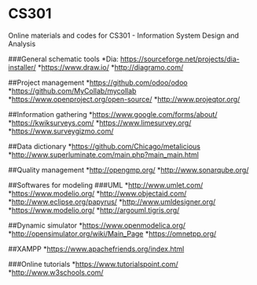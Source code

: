 # CS301
Online materials and codes for CS301 - Information System Design and Analysis




###General schematic tools
*Dia: https://sourceforge.net/projects/dia-installer/
*https://www.draw.io/
*http://diagramo.com/


##Project management
*https://github.com/odoo/odoo
*https://github.com/MyCollab/mycollab
*https://www.openproject.org/open-source/
*http://www.projeqtor.org/


##Information gathering
*https://www.google.com/forms/about/
*https://kwiksurveys.com/
*https://www.limesurvey.org/
*https://www.surveygizmo.com/


##Data dictionary
*https://github.com/Chicago/metalicious
*http://www.superluminate.com/main.php?main_main.html

##Quality management
*http://opengmp.org/
*http://www.sonarqube.org/

##Softwares for modeling
###UML
*http://www.umlet.com/
*https://www.modelio.org/
*http://www.objectaid.com/
*http://www.eclipse.org/papyrus/
*http://www.umldesigner.org/
*https://www.modelio.org/
*http://argouml.tigris.org/

##Dynamic simulator
*https://www.openmodelica.org/
*http://opensimulator.org/wiki/Main_Page
*https://omnetpp.org/


##XAMPP
*https://www.apachefriends.org/index.html

###Online tutorials
*https://www.tutorialspoint.com/
*http://www.w3schools.com/

